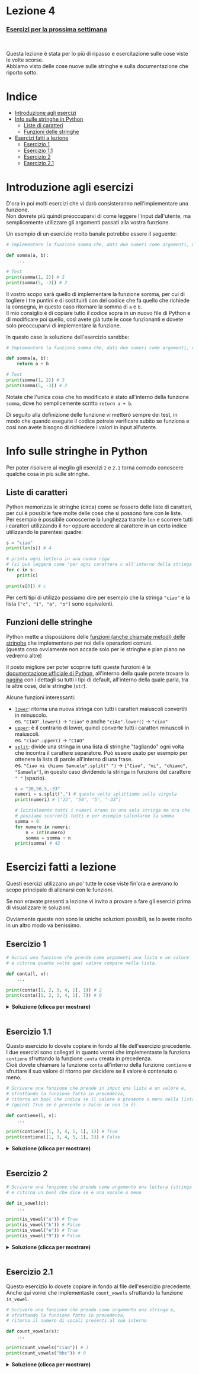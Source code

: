 # Lezione 4

### [Esercizi per la prossima settimana](ESERCIZI.md)
<br>

Questa lezione è stata per lo più di ripasso e esercitazione sulle cose viste le volte scorse.  
Abbiamo visto delle cose nuove sulle stringhe e sulla documentazione che riporto sotto.

# Indice
- [Introduzione agli esercizi](#introduzione-agli-esercizi)
- [Info sulle stringhe in Python](#info-sulle-stringhe-in-python)
  * [Liste di caratteri](#liste-di-caratteri)
  * [Funzioni delle stringhe](#funzioni-delle-stringhe)
- [Esercizi fatti a lezione](#esercizi-fatti-a-lezione)
  * [Esercizio 1](#esercizio-1)
  * [Esercizio 1.1](#esercizio-11)
  * [Esercizio 2](#esercizio-2)
  * [Esercizio 2.1](#esercizio-21)


# Introduzione agli esercizi

D'ora in poi molti esercizi che vi darò consisteranno nell'implementare una funzione.  
Non dovrete più quindi preoccuparvi di come leggere l'input dall'utente, ma semplicemente utilizzare gli argomenti passati alla vostra funzione.

Un esempio di un esercizio molto banale potrebbe essere il seguente:

```py
# Implementare la funzione somma che, dati due numeri come argomenti, ne ritorna la somma

def somma(a, b):
    ...

# Test
print(somma(1, 2)) # 3
print(somma(5, -3)) # 2
```

Il vostro scopo sarà quello di implementare la funzione somma, per cui di togliere i tre puntini e di sostituirli con del codice che fa quello che richiede la consegna, in questo caso ritornare la somma di `a` e `b`.  
Il mio consiglio è di copiare tutto il codice sopra in un nuovo file di Python e di modificare poi quello, così avete già tutte le cose funzionanti e dovete solo preoccuparvi di implementare la funzione.

In questo caso la soluzione dell'esercizio sarebbe:
```py
# Implementare la funzione somma che, dati due numeri come argomenti, ne ritorna la somma

def somma(a, b):
    return a + b

# Test
print(somma(1, 2)) # 3
print(somma(5, -3)) # 2
```

Notate che l'unica cosa che ho modificato è stato all'interno della funzione `somma`, dove ho semplicemente scritto `return a + b`.

Di seguito alla definizione delle funzione vi metterò sempre dei test, in modo che quando eseguite il codice potrete verificare subito se funziona e così non avete bisogno di richiedere i valori in input all'utente.

# Info sulle stringhe in Python

Per poter risolvere al meglio gli esercizi `2` e `2.1` torna comodo conoscere qualche cosa in più sulle stringhe.

## Liste di caratteri

Python memorizza le stringhe (circa) come se fossero delle liste di caratteri, per cui è possibile fare molte delle cose che si possono fare con le liste.  
Per esempio è possibile conoscerne la lunghezza tramite `len` e scorrere tutti i caratteri utilizzando il `for` oppure accedere al carattere in un certo indice utilizzando le parentesi quadre:

```py
s = "ciao"
print(len(s)) # 4

# printa ogni lettera in una nuova riga
# (si può leggere come "per ogni carattere c all'interno della stringa s")
for c in s:
    print(c)

print(s[0]) # c
```

Per certi tipi di utilizzo possiamo dire per esempio che la stringa `"ciao"` e la lista `["c", "i", "a", "o"]` sono equivalenti.

## Funzioni delle stringhe

Python mette a disposizione delle [funzioni (anche chiamate metodi) delle stringhe](https://docs.python.org/3/library/stdtypes.html#string-methods) che implementano per noi delle operazioni comuni.  
(questa cosa ovviamente non accade solo per le stringhe e pian piano ne vedremo altre)

Il posto migliore per poter scoprire tutti queste funzioni è la [documentazione ufficiale di Python](https://docs.python.org), all'interno della quale potete trovare la [pagina](https://docs.python.org/3/library/stdtypes.html) con i dettagli su tutti i tipi di default, all'interno della quale parla, tra le altre cose, delle stringhe (`str`).

Alcune funzioni interessanti:
- [`lower`](https://docs.python.org/3/library/stdtypes.html#str.lower): ritorna una nuova stringa con tutti i caratteri maiuscoli convertiti in minuscolo.  
    es. `"CIAO".lower()` -> `"ciao"` e anche `"ciAo".lower()` -> `"ciao"`
- [`upper`](https://docs.python.org/3/library/stdtypes.html#str.upper): è il contrario di lower, quindi converte tutti i caratteri minuscoli in maiuscoli.  
    es. `"ciao".upper()` -> `"CIAO"`
- [`split`](https://docs.python.org/3/library/stdtypes.html#str.split): divide una stringa in una lista di stringhe "tagliando" ogni volta che incontra il carattere separatore. Può essere usato per esempio per ottenere la lista di parole all'interno di una frase.  
    es. `"Ciao mi chiamo Samuele".split(" ")` -> `["Ciao", "mi", "chiamo", "Samuele"]`, in questo caso dividendo la stringa in funzione del carattere `" "` (spazio).
    ```py
    s = "20,50,5,-33"
    numeri = s.split(",") # questa volta splittiamo sulla virgola
    print(numeri) # ["22", "50", "5", "-33"]

    # Inizialmente tutti i numeri erano in una sola stringa ma ora che li abbiamo divisi
    # possiamo scorrerli tutti e per esempio calcolarne la somma
    somma = 0
    for numero in numeri:
        n = int(numero)
        somma = somma + n
    print(somma) # 42
    ```

# Esercizi fatti a lezione
Questi esercizi utilizzano un po' tutte le cose viste fin'ora e avevano lo scopo principale di allenarsi con le funzioni.

Se non eravate presenti a lezione vi invito a provare a fare gli esercizi prima di visualizzare le soluzioni.

Ovviamente queste non sono le uniche soluzioni possibili, se lo avete risolto in un altro modo va benissimo.

## Esercizio 1
```py
# Scrivi una funzione che prende come argomenti una lista e un valore 
# e ritorna quante volte quel valore compare nella lista.

def conta(l, v):
    ...

print(conta([1, 2, 3, 4, 1], 1)) # 2
print(conta([1, 2, 3, 4, 1], 7)) # 0
```

<details> 
  <summary><b>Soluzione (clicca per mostrare)</b></summary>

```py
# Scrivi una funzione che prende come argomenti una lista e un valore 
# e ritorna quante volte quel valore compare nella lista.

def conta(l, v):
    tot = 0
    for n in l:
        if n == v:
            tot = tot + 1
    return tot

print(conta([1, 2, 3, 4, 1], 1)) # 2
print(conta([1, 2, 3, 4, 1], 7)) # 0
```

</details>
<br>

## Esercizio 1.1
Questo esercizio lo dovete copiare in fondo al file dell'esercizio precedente.  
I due esercizi sono collegati in quanto vorrei che implementaste la funziona `contiene` sfruttando la funzione `conta` creata in precedenza.  
Cioè dovete chiamare la funzione `conta` all'interno della funzione `contiene` e sfruttare il suo valore di ritorno per decidere se il valore è contenuto o meno.
```py
# Scrivere una funzione che prende in input una lista e un valore e,
# sfruttando la funzione fatta in precedenza, 
# ritorna un bool che indica se il valore è presente o meno nella lista
# (quindi True se è presente e False se non lo è).

def contiene(l, v):
    ...

print(contiene([1, 3, 4, 5, 1], 1)) # True
print(contiene([1, 3, 4, 5, 1], 2)) # False
```

<details> 
  <summary><b>Soluzione (clicca per mostrare)</b></summary>

```py
# Scrivere una funzione che prende in input una lista e un valore e,
# sfruttando la funzione fatta in precedenza, 
# ritorna un bool che indica se il valore è presente o meno nella lista
# (quindi True se è presente e False se non lo è).

def contiene(l, v):
    c = conta(l, v)
    if c > 0:
        return True
    else:
        return False

print(contiene([1, 3, 4, 5, 1], 1)) # True
print(contiene([1, 3, 4, 5, 1], 2)) # False
```

</details>
<br>

## Esercizio 2

```py
# Scrivere una funzione che prende come argomento una lettera (stringa lunga 1)
# e ritorna un bool che dice se è una vocale o meno

def is_vowel(c):
    ...

print(is_vowel("a")) # True
print(is_vowel("b")) # False
print(is_vowel("e")) # True
print(is_vowel("9")) # False
```
<details> 
  <summary><b>Soluzione (clicca per mostrare)</b></summary>

```py
# Scrivere una funzione che prende come argomento una lettera (stringa lunga 1)
# e ritorna un bool che dice se è una vocale o meno

def is_vowel(c):
    c = c.lower()
    if c == "a" or c == "e" or c == "i" or c == "o" or c == "u":
        return True
    else:
        return False

print(is_vowel("a")) # True
print(is_vowel("b")) # False
print(is_vowel("e")) # True
print(is_vowel("9")) # False
```

</details>
<br>

## Esercizio 2.1
Questo esercizio lo dovete copiare in fondo al file dell'esercizio precedente.  
Anche qui vorrei che implementaste `count_vowels` sfruttando la funzione `is_vowel`.

```py
# Scrivere una funzione che prende come argomento una stringa e,
# sfruttando la funzione fatta in precedenza, 
# ritorna il numero di vocali presenti al suo interno

def count_vowels(s):
    ...

print(count_vowels("ciao")) # 3
print(count_vowels("bbc")) # 0
```
<details> 
  <summary><b>Soluzione (clicca per mostrare)</b></summary>

```py
# Scrivere una funzione che prende come argomento una stringa e,
# sfruttando la funzione fatta in precedenza, 
# ritorna il numero di vocali presenti al suo interno

def count_vowels(s):
    tot = 0
    for c in s:
        if is_vowel(c):
            tot = tot + 1
    return tot

print(count_vowels("ciao")) # 3
print(count_vowels("bbc")) # 0
```

</details>
<br>

